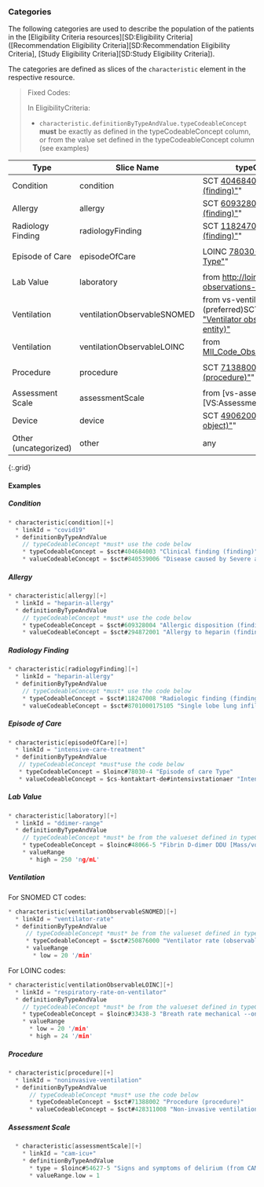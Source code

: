 ### Categories
The following categories are used to describe the population of the patients in the [Eligibility Criteria resources][SD:Eligibility Criteria] ([Recommendation Eligibility Criteria][SD:Recommendation Eligibility Criteria], [Study Eligibility Criteria][SD:Study Eligibility Criteria]).

The categories are defined as slices of the `characteristic` element in the respective resource.

> Fixed Codes:
>
>  In EligibilityCriteria:
> * `characteristic.definitionByTypeAndValue.typeCodeableConcept` **must** be exactly as defined in the typeCodeableConcept column, or from the value set defined in the typeCodeableConcept column (see examples)

| Type | Slice Name | typeCodeableConcept | valueCodeableConcept | valueQuantity/valueRange |
| --- | --- | --- | --- | :---: |
| Condition | condition | SCT [404684003 "Clinical finding (finding)"](https://browser.ihtsdotools.org/?perspective=full&conceptId1=404684003&edition=MAIN/2022-04-30&release=&languages=en)" | from <http://hl7.org/fhir/ValueSet/clinical-findings> | ❌ |
| Allergy | allergy | SCT [609328004 "Allergic disposition (finding)"](https://browser.ihtsdotools.org/?perspective=full&conceptId1=609328004&edition=MAIN/2022-04-30&release=&languages=en)" | SCT *is-a* [609328004 "Allergic disposition (finding)](https://browser.ihtsdotools.org/?perspective=full&conceptId1=609328004&edition=MAIN/2022-04-30&release=&languages=en)" | ❌ |
| Radiology Finding | radiologyFinding | SCT [118247008 "Radiologic finding (finding)"](https://browser.ihtsdotools.org/?perspective=full&conceptId1=118247008&edition=MAIN/2022-04-30&release=&languages=en)" | SCT *is-a* [118247008 "Radiologic finding (finding)](https://browser.ihtsdotools.org/?perspective=full&conceptId1=118247008&edition=MAIN/2022-04-30&release=&languages=en)" | ❌ |
| Episode of Care | episodeOfCare | LOINC [78030-4 "Episode of care Type"](https://loinc.org/78030-4/)" | from `<http://fhir.de/CodeSystem/kontaktart-de>` | ❌ |
| Lab Value | laboratory | from <http://loinc.org/vs/top-2000-lab-observations-si> | ❌ | ✔️ |
| Ventilation | ventilationObservableSNOMED | from vs-ventilation-observable-sct (preferred)SCT *is-a* [364698001 "Ventilator observable (observable entity)"](https://browser.ihtsdotools.org/?perspective=full&conceptId1=364698001&edition=MAIN/2022-04-30&release=&languages=en) | ❌ | ✔️ |
| Ventilation | ventilationObservableLOINC | from [MII\_Code\_Observation\_Beatmung\_LOINC](https://simplifier.net/medizininformatikinitiative-modul-intensivmedizin/valueset-code-observation-beatmung-loinc) | ❌ | ✔️ |
| Procedure | procedure | SCT [71388002 "Procedure (procedure)"](https://browser.ihtsdotools.org/?perspective=full&conceptId1=71388002&edition=MAIN/2022-05-31&release=&languages=en)" | from `<http://hl7.org/fhir/ValueSet/procedure-code>` | ❌ |
| Assessment Scale | assessmentScale | from [vs-assessment-scales][VS:Assessment Scales] | ✔️  | ✔️ |
| Device | device | SCT [49062001 "Device (physical object)"](https://browser.ihtsdotools.org/?perspective=full&conceptId1=49062001&edition=MAIN/2022-04-30&release=&languages=en)"  | ✔️  | ❌ |
| Other  (uncategorized) | other | any | ✔️ | ✔️ |
{:.grid}

#### Examples

##### Condition
```C
* characteristic[condition][+]
  * linkId = "covid19"
  * definitionByTypeAndValue
    // typeCodeableConcept *must* use the code below
    * typeCodeableConcept = $sct#404684003 "Clinical finding (finding)"
    * valueCodeableConcept = $sct#840539006 "Disease caused by Severe acute respiratory syndrome coronavirus 2 (disorder)"
```

##### Allergy
```C
* characteristic[allergy][+]
  * linkId = "heparin-allergy"
  * definitionByTypeAndValue
    // typeCodeableConcept *must* use the code below
    * typeCodeableConcept = $sct#609328004 "Allergic disposition (finding)"
    * valueCodeableConcept = $sct#294872001 "Allergy to heparin (finding)"
```

##### Radiology Finding
```C
* characteristic[radiologyFinding][+]
  * linkId = "heparin-allergy"
  * definitionByTypeAndValue
    // typeCodeableConcept *must* use the code below
    * typeCodeableConcept = $sct#118247008 "Radiologic finding (finding)"
    * valueCodeableConcept = $sct#8701000175105 "Single lobe lung infiltrate (disorder)"
```

##### Episode of Care
```C
* characteristic[episodeOfCare][+]
  * linkId = "intensive-care-treatment"
  * definitionByTypeAndValue
   // typeCodeableConcept *must*use the code below
   * typeCodeableConcept = $loinc#78030-4 "Episode of care Type"
   * valueCodeableConcept = $cs-kontaktart-de#intensivstationaer "Intensivstationär"
```

##### Lab Value
```C
* characteristic[laboratory][+]
  * linkId = "ddimer-range"
  * definitionByTypeAndValue
    // typeCodeableConcept *must* be from the valueset defined in typeCodeableConcept column (left)
    * typeCodeableConcept = $loinc#48066-5 "Fibrin D-dimer DDU [Mass/volume] in Platelet poor plasma"
    * valueRange
      * high = 250 'ng/mL'
```

##### Ventilation

For SNOMED CT codes:
```C
* characteristic[ventilationObservableSNOMED][+]
  * linkId = "ventilator-rate"
  * definitionByTypeAndValue
     // typeCodeableConcept *must* be from the valueset defined in typeCodeableConcept column (left)
     * typeCodeableConcept = $sct#250876000 "Ventilator rate (observable entity)"
     * valueRange
       * low = 20 '/min'
```

For LOINC codes:
```C
* characteristic[ventilationObservableLOINC][+]
  * linkId = "respiratory-rate-on-ventilator"
  * definitionByTypeAndValue
    // typeCodeableConcept *must* be from the valueset defined in typeCodeableConcept column (left)
    * typeCodeableConcept = $loinc#33438-3 "Breath rate mechanical --on ventilator"
    * valueRange
      * low = 20 '/min'
      * high = 24 '/min'

```

##### Procedure
```C
* characteristic[procedure][+]
  * linkId = "noninvasive-ventilation"
  * definitionByTypeAndValue
      // typeCodeableConcept *must* use the code below
      * typeCodeableConcept = $sct#71388002 "Procedure (procedure)"
      * valueCodeableConcept = $sct#428311008 "Non-invasive ventilation (regime/therapy)"
```

##### Assessment Scale

```C
  * characteristic[assessmentScale][+]
    * linkId = "cam-icu+"
    * definitionByTypeAndValue
      * type = $loinc#54627-5 "Signs and symptoms of delirium (from CAM)"
      * valueRange.low = 1
```

